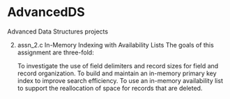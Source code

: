 # AdvancedDS
Advanced Data Structures projects

2) assn_2.c 
In-Memory Indexing with Availability Lists
The goals of this assignment are three-fold:

    To investigate the use of field delimiters and record sizes for field and record organization.
    To build and maintain an in-memory primary key index to improve search efficiency.
    To use an in-memory availability list to support the reallocation of space for records that are deleted. 
